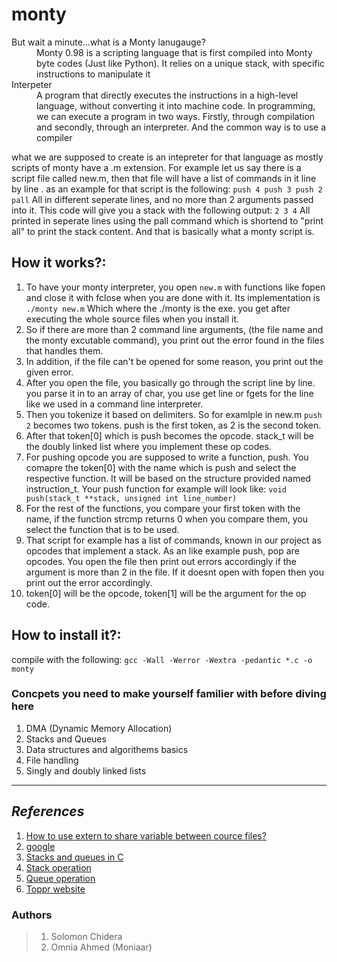 # monty
<dl>
  <dt>But wait a minute...what is a Monty lanugauge?</dt>
  <dd>Monty 0.98 is a scripting language that is first compiled into Monty byte codes (Just like Python). It relies on a unique stack, with specific instructions to manipulate it</dd>
  <dt>Interpeter</dt>
  <dd>A program that directly executes the instructions in a high-level language, without converting it into machine code. In programming, we can execute a program in two ways. Firstly, through compilation and secondly, through an interpreter. And the  common way is to use a compiler</dd>
</dl>

what we are supposed to create is an intepreter for that language as mostly scripts of monty have a .m extension. 
For example let us say there is a script file called new.m, then that file will have a list of commands in it line by line .
as an example for that script is the following:
` push 4
  push 3
  push 2
  pall `
All in different seperate lines, and no more than 2 arguments passed into it. This code will give you a stack with the following output:
` 2 3 4 `
All printed in seperate lines using the pall command which is shortend to "print all" to print the stack content. And that is basically what a monty script is.
## How it works?: ##
1. To have your monty interpreter, you open ` new.m ` with functions like fopen and close it with fclose when you are done with it.
Its implementation is ` ./monty new.m ` Which where the ./monty is the exe. you get after executing the whole source files when you install it.
2. So if there are more than 2 command line arguments, (the file name and the monty excutable command), you print out the error found in the files that handles them.
3. In addition, if the file can't be opened for some reason, you print out the given error.
4. After you open the file, you basically go through the script line by line. you parse it in to an array of char, you use get line or fgets for the line like we used in a command line interpreter.
5. Then you tokenize it based on delimiters. So for examlple in new.m
` push 2 ` becomes two tokens. push is the first token, as 2 is the second token.
6. After that token[0] which is push becomes the opcode. stack_t will be the doubly linked list where you implement these op codes.
7. For pushing opcode you are supposed to write a function, push. You comapre the token[0] with the name which is push and select the respective function. It will be based on the structure provided named instruction_t.
Your push function for example will look like:
` void push(stack_t **stack, unsigned int line_number) `
9. For the rest of the functions, you compare your first token with the name, if the function strcmp returns 0 when you compare them, you select the function that is to be used.
10. That script for example has a list of commands, known in our project as opcodes that implement a stack. As an like example push, pop are opcodes. You open the file then print out errors accordingly if the argument is more than 2 in the file. If it doesnt open with fopen then you print out the error accordingly.
11. token[0] will be the opcode, token[1] will be the argument for the op code.

## How to install it?: ##
compile with the following:
    ` gcc -Wall -Werror -Wextra -pedantic *.c -o monty ` 
### Concpets you need to make yourself familier with before diving here ###
1. DMA (Dynamic Memory Allocation)
2. Stacks and Queues
3. Data structures and algorithems basics
4. File handling
5. Singly and doubly linked lists
---
## *References* ##
1. [How to use extern to share variable between cource files?](https://stackoverflow.com/questions/1433204/how-do-i-use-extern-to-share-variables-between-source-files)
2. [google](www.google.com)
3. [Stacks and queues in C](https://data-flair.training/blogs/stacks-and-queues-in-c/)
4. [Stack operation](https://www.digitalocean.com/community/tutorials/stack-in-c)
5. [Queue operation](https://www.edureka.co/blog/queue-in-c/)
6. [Toppr website](https://www.toppr.com/guides/computer-science/computer-fundamentals/system-software/interpreter/#:~:text=An%20interpreter%20is%20a%20program,is%20to%20use%20a%20compiler.)

### Authors ###
> 1. Solomon Chidera
> 2. Omnia Ahmed (Moniaar)
